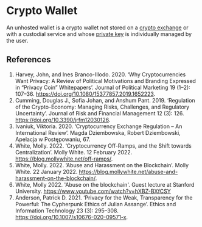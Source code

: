 # Crypto Wallet
An unhosted wallet is a crypto wallet not stored on a [crypto exchange](crypto-exchange.md) or with a custodial service and whose [private key](private-key.md) is individually managed by the user.

## References
1. Harvey, John, and Ines Branco-Illodo. 2020. ‘Why Cryptocurrencies Want Privacy: A Review of Political Motivations and Branding Expressed in “Privacy Coin” Whitepapers’. Journal of Political Marketing 19 (1–2): 107–36. https://doi.org/10.1080/15377857.2019.1652223.
1. Cumming, Douglas J., Sofia Johan, and Anshum Pant. 2019. ‘Regulation of the Crypto-Economy: Managing Risks, Challenges, and Regulatory Uncertainty’. Journal of Risk and Financial Management 12 (3): 126. https://doi.org/10.3390/jrfm12030126.
1. Ivaniuk, Viktoria. 2020. ‘Cryptocurrency Exchange Regulation – An International Review’. Magda Dziembowska, Robert Dziembowski, Apelacja w Postępowaniu, 67.
1. White, Molly. 2022. ‘Cryptocurrency Off-Ramps, and the Shift towards Centralization’. Molly White. 12 February 2022. https://blog.mollywhite.net/off-ramps/.
1. White, Molly. 2022. ‘Abuse and Harassment on the Blockchain’. Molly White. 22 January 2022. https://blog.mollywhite.net/abuse-and-harassment-on-the-blockchain/.
1. White, Molly 2022. 'Abuse on the blockchain'. Guest lecture at Stanford University. https://www.youtube.com/watch?v=hXBZ-BXfCSY
1. Anderson, Patrick D. 2021. ‘Privacy for the Weak, Transparency for the Powerful: The Cypherpunk Ethics of Julian Assange’. Ethics and Information Technology 23 (3): 295–308. https://doi.org/10.1007/s10676-020-09571-x.
